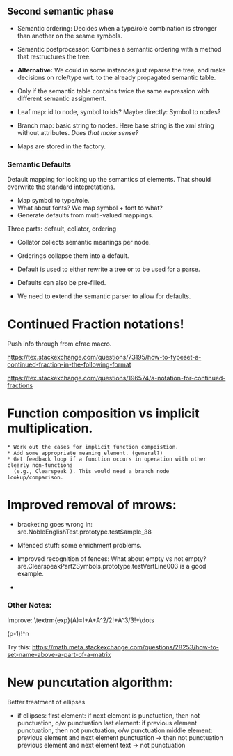 ## Second semantic phase

* Semantic ordering: Decides when a type/role combination is stronger than
  another on the seame symbols.
* Semantic postprocessor: Combines a semantic ordering with a method that
  restructures the tree.


* __Alternative:__ We could in some instances just reparse the tree, and make
  decisions on role/type wrt. to the already propagated semantic table.
* Only if the semantic table contains twice the same expression with different
  semantic assignment.

* Leaf map: id to node, symbol to ids? Maybe directly: Symbol to nodes?
* Branch map: basic string to nodes.  Here base string is the xml string without
  attributes.  *Does that make sense?*

* Maps are stored in the factory.

### Semantic Defaults

Default mapping for looking up the semantics of elements. That should overwrite
the standard intepretations.

  * Map symbol to type/role.
  * What about fonts? We map symbol + font to what?
  * Generate defaults from multi-valued mappings.

Three parts: default, collator, ordering

  * Collator collects semantic meanings per node.
  * Orderings collapse them into a default.
  * Default is used to either rewrite a tree or to be used for a parse.


  * Defaults can also be pre-filled.
  * We need to extend the semantic parser to allow for defaults.


# Continued Fraction notations!

Push info through from cfrac macro.

https://tex.stackexchange.com/questions/73195/how-to-typeset-a-continued-fraction-in-the-following-format

https://tex.stackexchange.com/questions/196574/a-notation-for-continued-fractions

# Function composition vs implicit multiplication.

    * Work out the cases for implicit function compoistion.
    * Add some appropriate meaning element. (general?)
    * Get feedback loop if a function occurs in operation with other clearly non-functions
      (e.g., Clearspeak ). This would need a branch node lookup/comparison.

# Improved removal of mrows:
  * bracketing goes wrong in:
  sre.NobleEnglishTest.prototype.testSample_38

  * Mfenced stuff: some enrichment problems.
  * Improved recognition of fences: What about empty vs not empty?
    sre.ClearspeakPart2Symbols.prototype.testVertLine003 is a good example.
  *

### Other Notes:

Improve:
\textrm{exp}(A)=I+A+A^2/2!+A^3/3!+\dots

(p-1)!^n

Try this:
https://math.meta.stackexchange.com/questions/28253/how-to-set-name-above-a-part-of-a-matrix


# New puncutation algorithm:

Better treatment of ellipses

* if ellipses:
  first element: if next element is punctuation, then not punctuation, o/w punctuation
  last element: if previous element punctuation, then not punctuation, o/w punctuation
  middle element:
     previous element and next element punctuation -> then not punctuation
     previous element and next element text -> not punctuation
